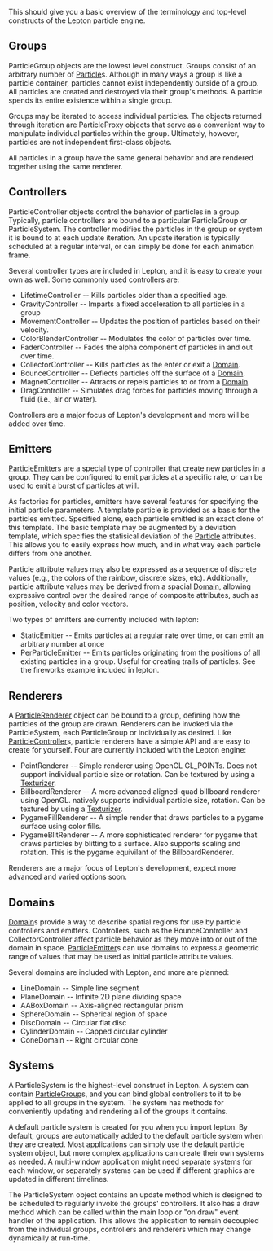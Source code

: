 This should give you a basic overview of the terminology and top-level constructs of the Lepton particle engine.

## Groups ##

ParticleGroup objects are the lowest level construct. Groups consist of an arbitrary number of [Particle](Particle.md)s. Although in many ways a group is like a particle container, particles cannot exist independently outside of a group. All particles are created and destroyed via their group's methods. A particle spends its entire existence within a single group.

Groups may be iterated to access individual particles. The objects returned through iteration are ParticleProxy objects that serve as a convenient way to manipulate individual particles within the group. Ultimately, however, particles are not independent first-class objects.

All particles in a group have the same general behavior and are rendered together using the same renderer.

## Controllers ##

ParticleController objects control the behavior of particles in a group. Typically, particle controllers are bound to a particular ParticleGroup or ParticleSystem. The controller modifies the particles in the group or system it is bound to at each update iteration. An update iteration is typically scheduled at a regular interval, or can simply be done for each animation frame.

Several controller types are included in Lepton, and it is easy to create your own as well. Some commonly used controllers are:

  * LifetimeController -- Kills particles older than a specified age.
  * GravityController -- Imparts a fixed acceleration to all particles in a group
  * MovementController -- Updates the position of particles based on their velocity.
  * ColorBlenderController -- Modulates the color of particles over time.
  * FaderController -- Fades the alpha component of particles in and out over time.
  * CollectorController -- Kills particles as the enter or exit a [Domain](Domain.md).
  * BounceController -- Deflects particles off the surface of a [Domain](Domain.md).
  * MagnetController -- Attracts or repels particles to or from a [Domain](Domain.md).
  * DragController -- Simulates drag forces for particles moving through a fluid (i.e., air or water).

Controllers are a major focus of Lepton's development and more will be added over time.

## Emitters ##

[ParticleEmitter](ParticleEmitter.md)s are a special type of controller that create new particles in a group. They can be configured to emit particles at a specific rate, or can be used to emit a burst of particles at will.

As factories for particles, emitters have several features for specifying the initial particle parameters. A template particle is provided as a basis for the particles emitted. Specified alone, each particle emitted is an exact clone of this template. The basic template may be augmented by a deviation template, which specifies the statisical deviation of the [Particle](Particle.md) attributes. This allows you to easily express how much, and in what way each particle differs from one another.

Particle attribute values may also be expressed as a sequence of discrete values (e.g., the colors of the rainbow, discrete sizes, etc). Additionally, particle attribute values may be derived from a spacial [Domain](Domain.md), allowing expressive control over the desired range of composite attributes, such as position, velocity and color vectors.

Two types of emitters are currently included with lepton:

  * StaticEmitter -- Emits particles at a regular rate over time, or can emit an arbitrary number at once
  * PerParticleEmitter -- Emits particles originating from the positions of all existing particles in a group. Useful for creating trails of particles. See the fireworks example included in lepton.

## Renderers ##

A [ParticleRenderer](ParticleRenderer.md) object can be bound to a group, defining how the particles of the group are drawn. Renderers can be invoked via the ParticleSystem, each ParticleGroup or individually as desired. Like [ParticleController](ParticleController.md)s, particle renderers have a simple API and are easy to create for yourself. Four are currently included with the Lepton engine:

  * PointRenderer -- Simple renderer using OpenGL GL\_POINTs. Does not support individual particle size or rotation. Can be textured by using a [Texturizer](Texturizer.md).
  * BillboardRenderer -- A more advanced aligned-quad billboard renderer using OpenGL. natively supports individual particle size, rotation.  Can be textured by using a [Texturizer](Texturizer.md).
  * PygameFillRenderer -- A simple render that draws particles to a pygame surface using color fills.
  * PygameBlitRenderer -- A more sophisticated renderer for pygame that draws particles by blitting to a surface. Also supports scaling and rotation. This is the pygame equivilant of the BillboardRenderer.

Renderers are a major focus of Lepton's development, expect more advanced and varied options soon.

## Domains ##

[Domain](Domain.md)s provide a way to describe spatial regions for use by particle controllers and emitters. Controllers, such as the BounceController and CollectorController affect particle behavior as they move into or out of the domain in space. [ParticleEmitter](ParticleEmitter.md)s can use domains to express a geometric range of values that may be used as initial particle attribute values.

Several domains are included with Lepton, and more are planned:

  * LineDomain -- Simple line segment
  * PlaneDomain -- Infinite 2D plane dividing space
  * AABoxDomain -- Axis-aligned rectangular prism
  * SphereDomain -- Spherical region of space
  * DiscDomain -- Circular flat disc
  * CylinderDomain -- Capped circular cylinder
  * ConeDomain -- Right circular cone

## Systems ##

A ParticleSystem is the highest-level construct in Lepton. A system can contain [ParticleGroup](ParticleGroup.md)s, and you can bind global controllers to it to be applied to all groups in the system. The system has methods for conveniently updating and rendering all of the groups it contains.

A default particle system is created for you when you import lepton. By default,  groups are automatically added to the default particle system when they are created.  Most applications can simply use the default particle system object, but more complex applications can create their own systems as needed. A multi-window application might need separate systems for each window, or separately systems can be used if different graphics are updated in different timelines.

The ParticleSystem object contains an update method which is designed to be scheduled to regularly invoke the groups' controllers. It also has a draw method which can be called within the main loop or "on draw" event handler of the application. This allows the application to remain decoupled from the individual groups, controllers and renderers which may change dynamically at run-time.
